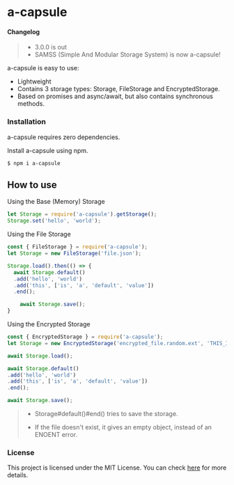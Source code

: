 
# a-capsule

#### Changelog

> - 3.0.0 is out
> - SAMSS (Simple And Modular Storage System) is now a-capsule!

a-capsule is easy to use:

  - Lightweight
  - Contains 3 storage types: Storage, FileStorage and EncryptedStorage.
  - Based on promises and async/await, but also contains synchronous methods.

### Installation

a-capsule requires zero dependencies.

Install a-capsule using npm.

```sh
$ npm i a-capsule
```

## How to use

Using the Base (Memory) Storage
```js
let Storage = require('a-capsule').getStorage();
Storage.set('hello', 'world');
```
Using the File Storage
```js
const { FileStorage } = require('a-capsule');
let Storage = new FileStorage('file.json');

Storage.load().then(() => {
  await Storage.default()
  .add('hello', 'world')
  .add('this', ['is', 'a', 'default', 'value'])
  .end();

	await Storage.save();
}
```

Using the Encrypted Storage
```js
const { EncryptedStorage } = require('a-capsule');
let Storage = new EncryptedStorage('encrypted_file.random.ext', 'THIS_IS_THE_PASSWORD', 'aes256');

await Storage.load();

await Storage.default()
.add('hello', 'world')
.add('this', ['is', 'a', 'default', 'value'])
.end();

await Storage.save();
```
> - Storage#default()#end() tries to save the storage.
>
> - If the file doesn't exist, it gives an empty object, instead of an ENOENT error.

### License

This project is licensed under the MIT License. You can check [here](https://www.opensource.org/licenses/mit-license.php) for more details.
